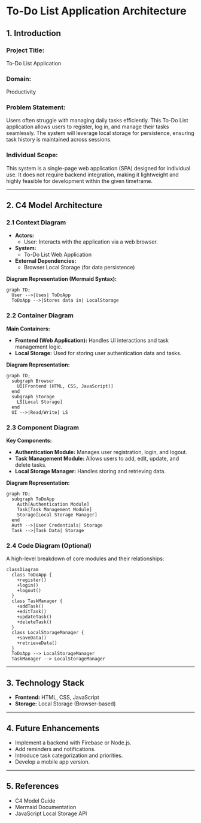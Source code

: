 # To-Do List Application Architecture

## 1. Introduction

### Project Title:
To-Do List Application

### Domain:
Productivity

### Problem Statement:
Users often struggle with managing daily tasks efficiently. This To-Do List application allows users to register, log in, and manage their tasks seamlessly. The system will leverage local storage for persistence, ensuring task history is maintained across sessions.

### Individual Scope:
This system is a single-page web application (SPA) designed for individual use. It does not require backend integration, making it lightweight and highly feasible for development within the given timeframe.

---

## 2. C4 Model Architecture

### 2.1 Context Diagram
- **Actors:**
  - User: Interacts with the application via a web browser.
- **System:**
  - To-Do List Web Application
- **External Dependencies:**
  - Browser Local Storage (for data persistence)
  
**Diagram Representation (Mermaid Syntax):**
```mermaid
graph TD;
  User -->|Uses| ToDoApp
  ToDoApp -->|Stores data in| LocalStorage
```

### 2.2 Container Diagram
**Main Containers:**
- **Frontend (Web Application):** Handles UI interactions and task management logic.
- **Local Storage:** Used for storing user authentication data and tasks.

**Diagram Representation:**
```mermaid
graph TD;
  subgraph Browser
    UI[Frontend (HTML, CSS, JavaScript)]
  end
  subgraph Storage
    LS[Local Storage]
  end
  UI -->|Read/Write| LS
```

### 2.3 Component Diagram
**Key Components:**
- **Authentication Module:** Manages user registration, login, and logout.
- **Task Management Module:** Allows users to add, edit, update, and delete tasks.
- **Local Storage Manager:** Handles storing and retrieving data.

**Diagram Representation:**
```mermaid
graph TD;
  subgraph ToDoApp
    Auth[Authentication Module]
    Task[Task Management Module]
    Storage[Local Storage Manager]
  end
  Auth -->|User Credentials| Storage
  Task -->|Task Data| Storage
```

### 2.4 Code Diagram (Optional)
A high-level breakdown of core modules and their relationships:
```mermaid
classDiagram
  class ToDoApp {
    +register()
    +login()
    +logout()
  }
  class TaskManager {
    +addTask()
    +editTask()
    +updateTask()
    +deleteTask()
  }
  class LocalStorageManager {
    +saveData()
    +retrieveData()
  }
  ToDoApp --> LocalStorageManager
  TaskManager --> LocalStorageManager
```

---

## 3. Technology Stack
- **Frontend:** HTML, CSS, JavaScript
- **Storage:** Local Storage (Browser-based)

---

## 4. Future Enhancements
- Implement a backend with Firebase or Node.js.
- Add reminders and notifications.
- Introduce task categorization and priorities.
- Develop a mobile app version.

---

## 5. References
- C4 Model Guide
- Mermaid Documentation
- JavaScript Local Storage API

